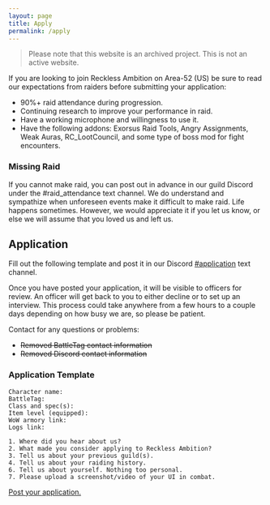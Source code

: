 ```yaml
---
layout: page
title: Apply
permalink: /apply
---
```


> Please note that this website is an archived project. This is not an active website.

If you are looking to join Reckless Ambition on Area-52 (US) be sure to read our expectations from raiders before submitting your application:

- 90%+ raid attendance during progression.
- Continuing research to improve your performance in raid.
- Have a working microphone and willingness to use it.
- Have the following addons: Exorsus Raid Tools, Angry Assignments, Weak Auras, RC_LootCouncil, and some type of boss mod for fight encounters.

### Missing Raid

If you cannot make raid, you can post out in advance in our guild Discord under the #raid_attendance text channel. We do understand and sympathize when unforeseen events make it difficult to make raid. Life happens sometimes. However, we would appreciate it if you let us know, or else we will assume that you loved us and left us.

## Application

Fill out the following template and post it in our Discord [#application](/reckless-ambition) text channel.

Once you have posted your application, it will be visible to officers for review. An officer will get back to you to either decline or to set up an interview. This process could take anywhere from a few hours to a couple days depending on how busy we are, so please be patient.

Contact for any questions or problems:
- ~~Removed BattleTag contact information~~
- ~~Removed Discord contact information~~

### Application Template

```
Character name:
BattleTag:
Class and spec(s):
Item level (equipped):
WoW armory link:
Logs link:

1. Where did you hear about us?
2. What made you consider applying to Reckless Ambition?
3. Tell us about your previous guild(s).
4. Tell us about your raiding history.
6. Tell us about yourself. Nothing too personal.
7. Please upload a screenshot/video of your UI in combat.
```

[Post your application.](/reckless-ambition/)
